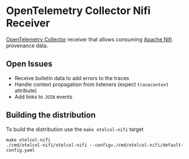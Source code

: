 # OpenTelemetry Collector Nifi Receiver

[OpenTelemetry Collector](https://opentelemetry.io/docs/collector/) receiver that allows consuming [Apache Nifi](https://nifi.apache.org/) provenance data.

## Open Issues

- Receive bulletin data to add errors to the traces
- Handle context propagation from listeners (expect `tracecontext` attribute)
- Add links to `JOIN` events

## Building the distribution

To build the distribution use the `make otelcol-nifi` target

```
make otelcol-nifi
./cmd/otelcol-nifi/otelcol-nifi --config=./cmd/otelcol-nifi/default-config.yaml
```

